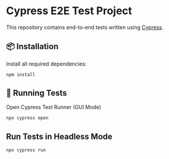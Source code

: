 # Cypress E2E Test Project

This repository contains end-to-end tests written using [Cypress](https://www.cypress.io/).

## 📦 Installation

Install all required dependencies:

```bash
npm install
```

## 🚀 Running Tests

Open Cypress Test Runner (GUI Mode)

```bash
npx cypress open
```

## Run Tests in Headless Mode

```bash
npx cypress run
```
